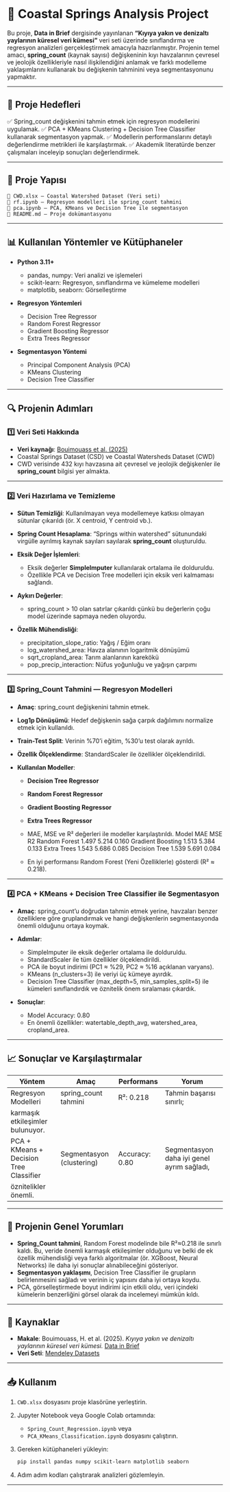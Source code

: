 # 🌊 Coastal Springs Analysis Project

Bu proje, **Data in Brief** dergisinde yayınlanan **“Kıyıya yakın ve denizaltı yaylarının küresel veri kümesi”** veri seti üzerinde sınıflandırma ve regresyon analizleri gerçekleştirmek amacıyla hazırlanmıştır. Projenin temel amacı, **spring\_count** (kaynak sayısı) değişkeninin kıyı havzalarının çevresel ve jeolojik özellikleriyle nasıl ilişkilendiğini anlamak ve farklı modelleme yaklaşımlarını kullanarak bu değişkenin tahminini veya segmentasyonunu yapmaktır.

---

## 📌 Proje Hedefleri

✅ Spring\_count değişkenini tahmin etmek için regresyon modellerini uygulamak.
✅ PCA + KMeans Clustering + Decision Tree Classifier kullanarak segmentasyon yapmak.
✅ Modellerin performanslarını detaylı değerlendirme metrikleri ile karşılaştırmak.
✅ Akademik literatürde benzer çalışmaları inceleyip sonuçları değerlendirmek.

---

## 📁 Proje Yapısı

```
📁 CWD.xlsx — Coastal Watershed Dataset (Veri seti)
📁 rf.ipynb — Regresyon modelleri ile spring_count tahmini
📁 pca.ipynb — PCA, KMeans ve Decision Tree ile segmentasyon
📁 README.md — Proje dokümantasyonu
```

---

## 📊 Kullanılan Yöntemler ve Kütüphaneler

* **Python 3.11+**

  * pandas, numpy: Veri analizi ve işlemeleri
  * scikit-learn: Regresyon, sınıflandırma ve kümeleme modelleri
  * matplotlib, seaborn: Görselleştirme

* **Regresyon Yöntemleri**

  * Decision Tree Regressor
  * Random Forest Regressor
  * Gradient Boosting Regressor
  * Extra Trees Regressor

* **Segmentasyon Yöntemi**

  * Principal Component Analysis (PCA)
  * KMeans Clustering
  * Decision Tree Classifier

---

## 🔍 Projenin Adımları

### 1️⃣ Veri Seti Hakkında

* **Veri kaynağı**: [Bouimouass et al. (2025)](https://data.mendeley.com/datasets/z33d3c5d8n/1)
* Coastal Springs Dataset (CSD) ve Coastal Watersheds Dataset (CWD)
* CWD verisinde 432 kıyı havzasına ait çevresel ve jeolojik değişkenler ile **spring\_count** bilgisi yer almakta.

---

### 2️⃣ Veri Hazırlama ve Temizleme

* **Sütun Temizliği**: Kullanılmayan veya modellemeye katkısı olmayan sütunlar çıkarıldı (ör. X centroid, Y centroid vb.).
* **Spring Count Hesaplama**: “Springs within watershed” sütunundaki virgülle ayrılmış kaynak sayıları sayılarak **spring\_count** oluşturuldu.
* **Eksik Değer İşlemleri**:

  * Eksik değerler **SimpleImputer** kullanılarak ortalama ile dolduruldu.
  * Özellikle PCA ve Decision Tree modelleri için eksik veri kalmaması sağlandı.
* **Aykırı Değerler**:

  * spring\_count > 10 olan satırlar çıkarıldı çünkü bu değerlerin çoğu model üzerinde sapmaya neden oluyordu.
* **Özellik Mühendisliği**:

  * precipitation\_slope\_ratio: Yağış / Eğim oranı
  * log\_watershed\_area: Havza alanının logaritmik dönüşümü
  * sqrt\_cropland\_area: Tarım alanlarının karekökü
  * pop\_precip\_interaction: Nüfus yoğunluğu ve yağışın çarpımı

---

### 3️⃣ Spring\_Count Tahmini — Regresyon Modelleri

* **Amaç**: spring\_count değişkenini tahmin etmek.
* **Log1p Dönüşümü**: Hedef değişkenin sağa çarpık dağılımını normalize etmek için kullanıldı.
* **Train-Test Split**: Verinin %70’i eğitim, %30’u test olarak ayrıldı.
* **Özellik Ölçeklendirme**: StandardScaler ile özellikler ölçeklendirildi.
* **Kullanılan Modeller**:

  * **Decision Tree Regressor** 
  * **Random Forest Regressor** 
  * **Gradient Boosting Regressor** 
  * **Extra Trees Regressor** 


  * MAE, MSE ve R² değerleri ile modeller karşılaştırıldı.
    Model            	MAE	     MSE	     R2
Random Forest       1.497	    5.214	   0.160
Gradient Boosting   1.513	    5.384    0.133
Extra Trees	        1.543	    5.686	   0.085
Decision Tree      	1.539	    5.691  	 0.084

  * En iyi performansı Random Forest (Yeni Özelliklerle) gösterdi (R² ≈ 0.218).

---

### 4️⃣ PCA + KMeans + Decision Tree Classifier ile Segmentasyon

* **Amaç**: spring\_count’u doğrudan tahmin etmek yerine, havzaları benzer özelliklere göre gruplandırmak ve hangi değişkenlerin segmentasyonda önemli olduğunu ortaya koymak.
* **Adımlar**:

  * SimpleImputer ile eksik değerler ortalama ile dolduruldu.
  * StandardScaler ile tüm özellikler ölçeklendirildi.
  * PCA ile boyut indirimi (PC1 ≈ %29, PC2 ≈ %16 açıklanan varyans).
  * KMeans (n\_clusters=3) ile veriyi üç kümeye ayırdık.
  * Decision Tree Classifier (max\_depth=5, min\_samples\_split=5) ile kümeleri sınıflandırdık ve öznitelik önem sıralaması çıkardık.
* **Sonuçlar**:

  * Model Accuracy: 0.80
  * En önemli özellikler: watertable\_depth\_avg, watershed\_area, cropland\_area.

---

## 📈 Sonuçlar ve Karşılaştırmalar

| Yöntem                                  | Amaç                        | Performans     | Yorum                                                    |
| --------------------------------------- | --------------------------- | -------------- | -------------------------------------------------------- |
| Regresyon Modelleri                     | spring_count tahmini        | R²: 0.218      | Tahmin başarısı sınırlı;
                                                                                           karmaşık etkileşimler bulunuyor.                         |
| PCA + KMeans + Decision Tree Classifier | Segmentasyon (clustering)   | Accuracy: 0.80 | Segmentasyon daha iyi genel ayrım sağladı,
                                                                                           öznitelikler önemli.|


---

## 📌 Projenin Genel Yorumları

* **Spring\_Count tahmini**, Random Forest modelinde bile R²≈0.218 ile sınırlı kaldı. Bu, veride önemli karmaşık etkileşimler olduğunu ve belki de ek özellik mühendisliği veya farklı algoritmalar (ör. XGBoost, Neural Networks) ile daha iyi sonuçlar alınabileceğini gösteriyor.
* **Segmentasyon yaklaşımı**, Decision Tree Classifier ile grupların belirlenmesini sağladı ve verinin iç yapısını daha iyi ortaya koydu.
* PCA, görselleştirmede boyut indirimi için etkili oldu, veri içindeki kümelerin benzerliğini görsel olarak da incelemeyi mümkün kıldı.

---

## 🔗 Kaynaklar

* **Makale**: Bouimouass, H. et al. (2025). *Kıyıya yakın ve denizaltı yaylarının küresel veri kümesi.* [Data in Brief](https://doi.org/10.1016/j.dib.2025.111319)
* **Veri Seti**: [Mendeley Datasets](https://data.mendeley.com/datasets/z33d3c5d8n/1)

---

## 📥 Kullanım

1. `CWD.xlsx` dosyasını proje klasörüne yerleştirin.
2. Jupyter Notebook veya Google Colab ortamında:

   * `Spring_Count_Regression.ipynb` veya
   * `PCA_KMeans_Classification.ipynb` dosyasını çalıştırın.
3. Gereken kütüphaneleri yükleyin:

   ```bash
   pip install pandas numpy scikit-learn matplotlib seaborn
   ```
4. Adım adım kodları çalıştırarak analizleri gözlemleyin.

---

